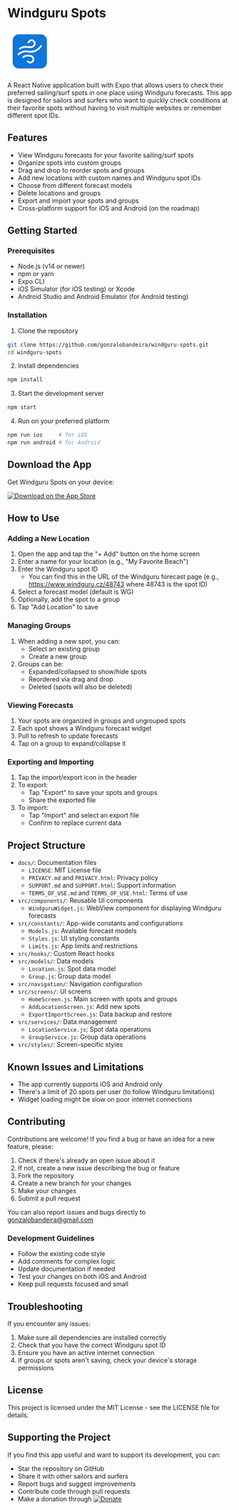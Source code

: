 # Windguru Spots
<img src="assets/images/icon.png" alt="Windguru Spots Icon" width="100" height="100" />

A React Native application built with Expo that allows users to check their preferred sailing/surf spots in one place using Windguru forecasts. This app is designed for sailors and surfers who want to quickly check conditions at their favorite spots without having to visit multiple websites or remember different spot IDs.

## Features

- View Windguru forecasts for your favorite sailing/surf spots
- Organize spots into custom groups
- Drag and drop to reorder spots and groups
- Add new locations with custom names and Windguru spot IDs
- Choose from different forecast models
- Delete locations and groups
- Export and import your spots and groups
- Cross-platform support for iOS and Android (on the roadmap)

## Getting Started

### Prerequisites

- Node.js (v14 or newer)
- npm or yarn
- Expo CLI
- iOS Simulator (for iOS testing) or Xcode
- Android Studio and Android Emulator (for Android testing)

### Installation

1. Clone the repository
```bash
git clone https://github.com/gonzalobandeira/windguru-spots.git
cd windguru-spots
```

2. Install dependencies
```bash
npm install
```

3. Start the development server
```bash
npm start
```

4. Run on your preferred platform
```bash
npm run ios     # for iOS
npm run android # for Android
```

## Download the App

Get Windguru Spots on your device:

<p>
  <a href="https://apps.apple.com/es/app/windguruspots/id6745230519?l=en-GB">
    <img src="https://developer.apple.com/assets/elements/badges/download-on-the-app-store.svg" width="150" height="45" alt="Download on the App Store" />
  </a>
  </span>
</p>

## How to Use

### Adding a New Location

1. Open the app and tap the "+ Add" button on the home screen
2. Enter a name for your location (e.g., "My Favorite Beach")
3. Enter the Windguru spot ID
   - You can find this in the URL of the Windguru forecast page (e.g., https://www.windguru.cz/48743 where 48743 is the spot ID)
4. Select a forecast model (default is WG)
5. Optionally, add the spot to a group
6. Tap "Add Location" to save

### Managing Groups

1. When adding a new spot, you can:
   - Select an existing group
   - Create a new group
2. Groups can be:
   - Expanded/collapsed to show/hide spots
   - Reordered via drag and drop
   - Deleted (spots will also be deleted)

### Viewing Forecasts

1. Your spots are organized in groups and ungrouped spots
2. Each spot shows a Windguru forecast widget
3. Pull to refresh to update forecasts
4. Tap on a group to expand/collapse it

### Exporting and Importing

1. Tap the import/export icon in the header
2. To export:
   - Tap "Export" to save your spots and groups
   - Share the exported file
3. To import:
   - Tap "Import" and select an export file
   - Confirm to replace current data

## Project Structure

- `docs/`: Documentation files
  - `LICENSE`: MIT License file
  - `PRIVACY.md` and `PRIVACY.html`: Privacy policy
  - `SUPPORT.md` and `SUPPORT.html`: Support information
  - `TERMS_OF_USE.md` and `TERMS_OF_USE.html`: Terms of use
- `src/components/`: Reusable UI components
  - `WindguruWidget.js`: WebView component for displaying Windguru forecasts
- `src/constants/`: App-wide constants and configurations
  - `Models.js`: Available forecast models
  - `Styles.js`: UI styling constants
  - `Limits.js`: App limits and restrictions
- `src/hooks/`: Custom React hooks
- `src/models/`: Data models
  - `Location.js`: Spot data model
  - `Group.js`: Group data model
- `src/navigation/`: Navigation configuration
- `src/screens/`: UI screens
  - `HomeScreen.js`: Main screen with spots and groups
  - `AddLocationScreen.js`: Add new spots
  - `ExportImportScreen.js`: Data backup and restore
- `src/services/`: Data management
  - `LocationService.js`: Spot data operations
  - `GroupService.js`: Group data operations
- `src/styles/`: Screen-specific styles

## Known Issues and Limitations

- The app currently supports iOS and Android only
- There's a limit of 20 spots per user (to follow Windguru limitations)
- Widget loading might be slow on poor internet connections

## Contributing

Contributions are welcome! If you find a bug or have an idea for a new feature, please:

1. Check if there's already an open issue about it
2. If not, create a new issue describing the bug or feature
3. Fork the repository
4. Create a new branch for your changes
5. Make your changes
6. Submit a pull request

You can also report issues and bugs directly to gonzalobandeira@gmail.com

### Development Guidelines

- Follow the existing code style
- Add comments for complex logic
- Update documentation if needed
- Test your changes on both iOS and Android
- Keep pull requests focused and small

## Troubleshooting

If you encounter any issues:

1. Make sure all dependencies are installed correctly
2. Check that you have the correct Windguru spot ID
3. Ensure you have an active internet connection
4. If groups or spots aren't saving, check your device's storage permissions

## License

This project is licensed under the MIT License - see the LICENSE file for details.

## Supporting the Project

If you find this app useful and want to support its development, you can:

- Star the repository on GitHub
- Share it with other sailors and surfers
- Report bugs and suggest improvements
- Contribute code through pull requests
- Make a donation through [![Donate](https://img.shields.io/badge/Donate-PayPal-green.svg)](https://paypal.me/gonzalobandeira?country.x=ES&locale.x=es_ES)